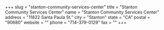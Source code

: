 +++
slug = "stanton-community-services-center"
title = "Stanton Community Services Center"
name = "Stanton Community Services Center"
address = "11822 Santa Paula St."
city = "Stanton"
state = "CA"
postal = "90680"
website = ""
phone = "714-379-0129"
fax = ""
+++
